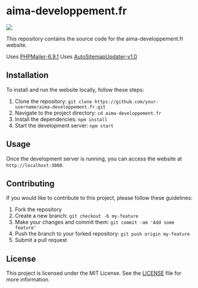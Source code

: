 # aima-developpement.fr

<a href="https://skillicons.dev"><img src="https://skillicons.dev/icons?i=html,css,php,js,svg,git,github,githubactions,figma,vscode"/></a>

This repository contains the source code for the aima-developpement.fr website.

Uses [PHPMailer-6.9.1](https://github.com/PHPMailer/PHPMailer)
Uses [AutoSitemapUpdater-v1.0](https://github.com/YoruKiwi/AutoSitemapUpdater)

## Installation

To install and run the website locally, follow these steps:

1. Clone the repository: `git clone https://github.com/your-username/aima-developpement.fr.git`
2. Navigate to the project directory: `cd aima-developpement.fr`
3. Install the dependencies: `npm install`
4. Start the development server: `npm start`

## Usage

Once the development server is running, you can access the website at `http://localhost:3000`. 

## Contributing

If you would like to contribute to this project, please follow these guidelines:

1. Fork the repository
2. Create a new branch: `git checkout -b my-feature`
3. Make your changes and commit them: `git commit -am 'Add some feature'`
4. Push the branch to your forked repository: `git push origin my-feature`
5. Submit a pull request

## License

This project is licensed under the MIT License. See the [LICENSE](LICENSE) file for more information.
